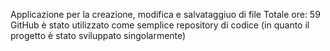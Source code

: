 Applicazione per la creazione, modifica e salvataggiuo di file
Totale ore: 59
GitHub è stato utilizzato come semplice repository di codice (in quanto il progetto è stato sviluppato singolarmente)
